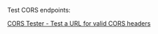 Test CORS endpoints:

[CORS Tester - Test a URL for valid CORS headers](https://cors-test.codehappy.dev/?url=https%3A%2F%2Flcd-kujira.whispernode.com%2F\&origin=https%3A%2F%2Fcors-test.codehappy.dev%2F\&method=post "CORS Tester - Test a URL for valid CORS headers")
